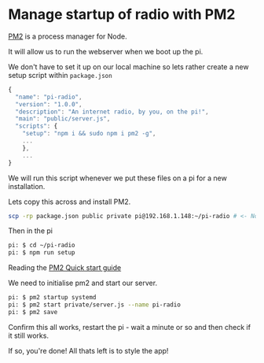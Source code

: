 # Manage startup of radio with PM2

[PM2](http://pm2.keymetrics.io/) is a process manager for Node.

It will allow us to run the webserver when we boot up the pi.

We don't have to set it up on our local machine so lets rather create a new setup script within `package.json`

```js
{
  "name": "pi-radio",
  "version": "1.0.0",
  "description": "An internet radio, by you, on the pi!",
  "main": "public/server.js",
  "scripts": {
    "setup": "npm i && sudo npm i pm2 -g",
    ...
    },
    ...
}
```

We will run this script whenever we put these files on a pi for a new installation.

Lets copy this across and install PM2.

```bash
scp -rp package.json public private pi@192.168.1.148:~/pi-radio # <- Note this is not the pi's shell!
```

Then in the pi

```bash
pi: $ cd ~/pi-radio
pi: $ npm run setup
```

Reading the [PM2 Quick start guide](http://pm2.keymetrics.io/docs/usage/quick-start/)

We need to initialise pm2 and start our server.

```bash
pi: $ pm2 startup systemd
pi: $ pm2 start private/server.js --name pi-radio
pi: $ pm2 save
```

Confirm this all works, restart the pi - wait a minute or so and then check if it still works.

If so, you're done! All thats left is to style the app!
